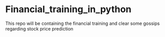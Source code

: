 # Financial_training_in_python
This repo will be containing the financial training and clear some gossips regarding stock price prediction
